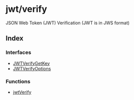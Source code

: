 # jwt/verify

JSON Web Token (JWT) Verification (JWT is in JWS format)

## Index

### Interfaces

- [JWTVerifyGetKey](interfaces/JWTVerifyGetKey.md)
- [JWTVerifyOptions](interfaces/JWTVerifyOptions.md)

### Functions

- [jwtVerify](functions/jwtVerify.md)
